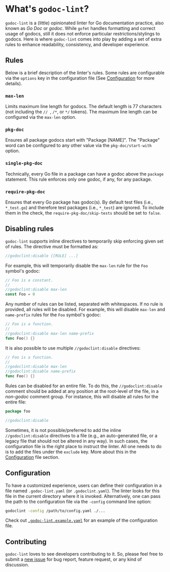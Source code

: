 # What's `godoc-lint`?

`godoc-lint` is a (little) opinionated linter for Go documentation practice, also known as *Go Doc* or *godoc*. While `gofmt` handles formatting and correct usage of godocs, still it does not enforce particular restrictions/stylings to godocs. Here is where `godoc-lint` comes into play by adding a set of extra rules to enhance readability, consistency, and developer experience.

## Rules

Below is a brief description of the linter's rules. Some rules are configurable via the `options` key in the configuration file (See [Configuration](#Configuration) for more details).

### `max-len`

Limits maximum line length for godocs. The default length is 77 characters (not including the `// `, `/*`, or `*/` tokens). The maximum line length can be configured via the `max-len` option.

### `pkg-doc`

Ensures all package godocs start with "Package \[NAME\]". The "Package" word can be configured to any other value via the `pkg-doc/start-with` option.

### `single-pkg-doc`

Technically, every Go file in a package can have a godoc above the `package` statement. This rule enforces only one godoc, if any, for any package.

### `require-pkg-doc`

Ensures that every Go package has godoc(s). By default test files (i.e., `*_test.go`) and therefore test packages (i.e., `*_test`) are ignored. To include them in the check, the `require-pkg-doc/skip-tests` should be set to `false`.

## Disabling rules

`godoc-lint` supports inline directives to temporarily skip enforcing given set of rules. The directive must be formatted as:

```go
//godoclint:disable [[RULE] ...]
```

 For example, this will temporarily disable the `max-len` rule for the `Foo` symbol's godoc:

```go
// Foo is a constant.
//
//godoclint:disable max-len
const Foo = 0
```

Any number of rules can be listed, separated with whitespaces. If no rule is provided, all rules will be disabled. For example, this will disable `max-len` and `name-prefix` rules for the `Foo` symbol's godoc:

```go
// Foo is a function.
//
//godoclint:disable max-len name-prefix
func Foo() {}
```

It is also possible to use multiple `//godoclint:disable` directives:

```go
// Foo is a function.
//
//godoclint:disable max-len
//godoclint:disable name-prefix
func Foo() {}
```

Rules can be disabled for an entire file. To do this, the `//godoclint:disable` comment should be added at any position at the root-level of the file, in a *non-godoc* comment group. For instance, this will disable all rules for the entire file:

```go
package foo

//godoclint:disable
```

Sometimes, it is not possible/preferred to add the inline `//godoclint:disable` directives to a file (e.g., an auto-generated file, or a legacy file that should not be altered in any way). In such cases, the configuration file is the right place to instruct the linter. All one needs to do is to add the files under the `exclude` key. More about this in the [Configuration](#Configuration) file section.

## Configuration

To have a customized experience, users can define their configuration in a file named `.godoc-lint.yaml` (or `.godoclint.yaml`). The linter looks for this file in the current directory where it is invoked. Alternatively, one can pass the path to the configuration file via the `-config` command line option:

```sh
godoclint -config /path/to/config.yaml ./...
```

Check out [`.godoc-lint.example.yaml`](./.godoc-lint.example.yaml) for an example of the configuration file.

## Contributing

`godoc-lint` loves to see developers contributing to it. So, please feel free to submit a [new issue](https://github.com/godoc-lint/godoc-lint/issues/new) for bug report, feature request, or any kind of discussion.
